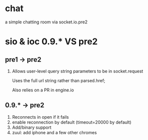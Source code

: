 chat
====

a simple chatting room via socket.io.pre2

sio & ioc 0.9.* VS pre2
====

## pre1 -> pre2 
1.    
    Allows user-level query string parameters to be in socket.request
    
    Uses the full url string rather than parsed.href;
    
    Also relies on a PR in engine.io

## 0.9.* -> pre2
1. Reconnects in open if it fails
2. enable reconnection by default (timeout=20000 by default) 
3. Add/binary support
4. zuul: add iphone and a few other chromes

